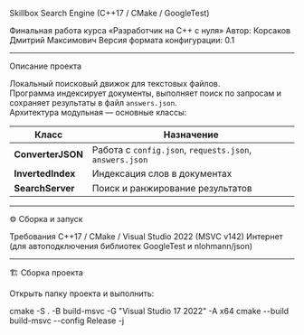 Skillbox Search Engine (C++17 / CMake / GoogleTest)

Финальная работа курса «Разработчик на C++ с нуля»
Автор: Корсаков Дмитрий Максимович
Версия формата конфигурации: 0.1

---

Описание проекта

Локальный поисковый движок для текстовых файлов.  
Программа индексирует документы, выполняет поиск по запросам и сохраняет результаты в файл `answers.json`.  
Архитектура модульная — основные классы:

| Класс | Назначение |
|-------|-------------|
| **ConverterJSON** | Работа с `config.json`, `requests.json`, `answers.json` |
| **InvertedIndex** | Индексация слов в документах |
| **SearchServer** | Поиск и ранжирование результатов |

---

⚙️ Сборка и запуск

Требования
C++17 / CMake / Visual Studio 2022 (MSVC v142) 
Интернет (для автоподключения библиотек GoogleTest и nlohmann/json)

---

🏗️ Сборка проекта

Открыть папку проекта и выполнить:

cmake -S . -B build-msvc -G "Visual Studio 17 2022" -A x64
cmake --build build-msvc --config Release -j
